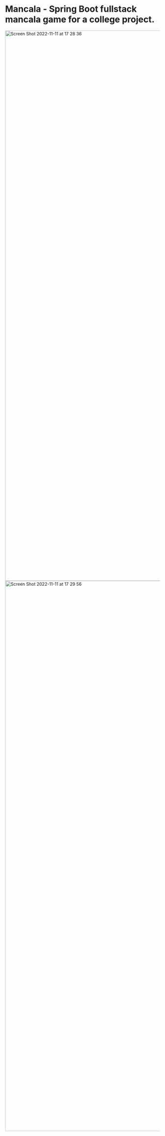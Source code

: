 # Mancala - Spring Boot fullstack mancala game for a college project.

<img width="1792" alt="Screen Shot 2022-11-11 at 17 28 36" src="https://user-images.githubusercontent.com/69655785/201433523-0ec798fc-9d23-4db9-98d0-46d3d091613d.png">

<img width="1792" alt="Screen Shot 2022-11-11 at 17 29 56" src="https://user-images.githubusercontent.com/69655785/201433540-a63130f1-6837-4bb0-ab47-f0bfe2428bef.png">
